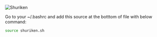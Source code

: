 
![Shuriken](./assets/Shuriken.G03.watermarked.2k.png "Shuriken")

Go to your ~/.bashrc and add this source at the botttom of file with below command:

```bash
source shuriken.sh
```
